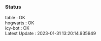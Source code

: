 ### Status


table : OK  
hogwarts : OK  
icy-bot : OK  
Latest Update : 2023-01-31 13:20:14.935949
